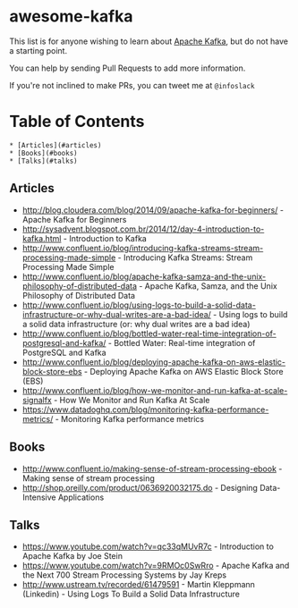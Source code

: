 # awesome-kafka
This list is for anyone wishing to learn about [Apache Kafka](http://kafka.apache.org/), but do not have a starting point.

You can help by sending Pull Requests to add more information.

If you're not inclined to make PRs, you can tweet me at `@infoslack`

Table of Contents
=================

    * [Articles](#articles)
    * [Books](#books)
    * [Talks](#talks)

## Articles

   * http://blog.cloudera.com/blog/2014/09/apache-kafka-for-beginners/ - Apache Kafka for Beginners
   * http://sysadvent.blogspot.com.br/2014/12/day-4-introduction-to-kafka.html - Introduction to Kafka
   * http://www.confluent.io/blog/introducing-kafka-streams-stream-processing-made-simple - Introducing Kafka Streams: Stream Processing Made Simple
   * http://www.confluent.io/blog/apache-kafka-samza-and-the-unix-philosophy-of-distributed-data - Apache Kafka, Samza, and the Unix Philosophy of Distributed Data
   * http://www.confluent.io/blog/using-logs-to-build-a-solid-data-infrastructure-or-why-dual-writes-are-a-bad-idea/ - Using logs to build a solid data infrastructure (or: why dual writes are a bad idea)
   * http://www.confluent.io/blog/bottled-water-real-time-integration-of-postgresql-and-kafka/ - Bottled Water: Real-time integration of PostgreSQL and Kafka
   * http://www.confluent.io/blog/deploying-apache-kafka-on-aws-elastic-block-store-ebs - Deploying Apache Kafka on AWS Elastic Block Store (EBS)
   * http://www.confluent.io/blog/how-we-monitor-and-run-kafka-at-scale-signalfx - How We Monitor and Run Kafka At Scale
   * https://www.datadoghq.com/blog/monitoring-kafka-performance-metrics/ - Monitoring Kafka performance metrics

## Books

   * http://www.confluent.io/making-sense-of-stream-processing-ebook - Making sense of stream processing
   * http://shop.oreilly.com/product/0636920032175.do - Designing Data-Intensive Applications

## Talks

   * https://www.youtube.com/watch?v=qc33qMUvR7c - Introduction to Apache Kafka by Joe Stein
   * https://www.youtube.com/watch?v=9RMOc0SwRro - Apache Kafka and the Next 700 Stream Processing Systems by Jay Kreps
   * http://www.ustream.tv/recorded/61479591 - Martin Kleppmann (Linkedin) - Using Logs To Build a Solid Data Infrastructure
